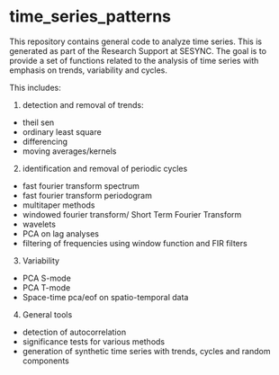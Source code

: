 # time_series_patterns
This repository contains general code to analyze time series. This is generated as part of the Research Support at SESYNC.
The goal is to provide a set of functions related to the analysis of time series with emphasis on trends, variability and cycles.

This includes:
1) detection and removal of trends:
- theil sen
- ordinary least square
- differencing
- moving averages/kernels
2) identification and removal of periodic cycles
- fast fourier transform spectrum
- fast fourier transform periodogram
- multitaper methods
- windowed fourier transform/ Short Term Fourier Transform
- wavelets
- PCA on lag analyses
- filtering of frequencies using window function and FIR filters
3) Variability
- PCA S-mode
- PCA T-mode
- Space-time pca/eof on spatio-temporal data
4) General tools
- detection of autocorrelation
- significance tests for various methods
- generation of synthetic time series with trends, cycles and random components

